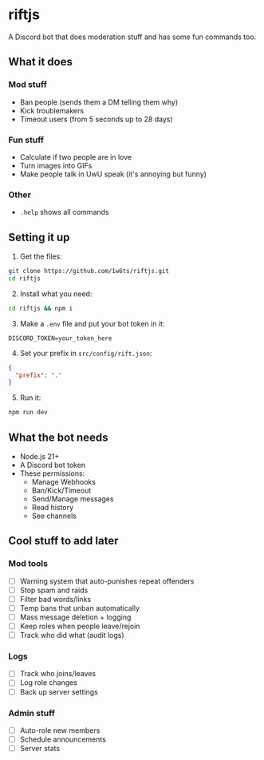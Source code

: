 # riftjs

A Discord bot that does moderation stuff and has some fun commands too.

## What it does

### Mod stuff

- Ban people (sends them a DM telling them why)
- Kick troublemakers
- Timeout users (from 5 seconds up to 28 days)

### Fun stuff

- Calculate if two people are in love
- Turn images into GIFs
- Make people talk in UwU speak (it's annoying but funny)

### Other

- `.help` shows all commands

## Setting it up

1. Get the files:

```bash
git clone https://github.com/1w6ts/riftjs.git
cd riftjs
```

2. Install what you need:

```bash
cd riftjs && npm i
```

3. Make a `.env` file and put your bot token in it:

```
DISCORD_TOKEN=your_token_here
```

4. Set your prefix in `src/config/rift.json`:

```json
{
  "prefix": "."
}
```

5. Run it:

```bash
npm run dev
```

## What the bot needs

- Node.js 21+
- A Discord bot token
- These permissions:
  - Manage Webhooks
  - Ban/Kick/Timeout
  - Send/Manage messages
  - Read history
  - See channels

## Cool stuff to add later

### Mod tools

- [ ] Warning system that auto-punishes repeat offenders
- [ ] Stop spam and raids
- [ ] Filter bad words/links
- [ ] Temp bans that unban automatically
- [ ] Mass message deletion + logging
- [ ] Keep roles when people leave/rejoin
- [ ] Track who did what (audit logs)

### Logs

- [ ] Track who joins/leaves
- [ ] Log role changes
- [ ] Back up server settings

### Admin stuff

- [ ] Auto-role new members
- [ ] Schedule announcements
- [ ] Server stats
